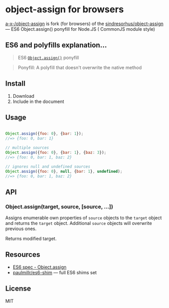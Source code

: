 # object-assign for browsers

[a-x-/object-assign](//github.com/a-x-/object-assign) is fork (for browsers) of the [sindresorhus/object-assign](//github.com/sindresorhus/object-assign) — ES6 Object.assign() ponyfill for Node.JS ( CommonJS module style)

## ES6 and polyfills explanation...

> ES6 [`Object.assign()`](http://www.2ality.com/2014/01/object-assign.html) ponyfill

> Ponyfill: A polyfill that doesn't overwrite the native method

## Install
1. Download 
2. Include in the document


## Usage

```js

Object.assign({foo: 0}, {bar: 1});
//=> {foo: 0, bar: 1}

// multiple sources
Object.assign({foo: 0}, {bar: 1}, {baz: 3});
//=> {foo: 0, bar: 1, baz: 2}

// ignores null and undefined sources
Object.assign({foo: 0}, null, {bar: 1}, undefined);
//=> {foo: 0, bar: 1, baz: 2}
```


## API

### Object.assign(target, source, [source, ...])

Assigns enumerable own properties of `source` objects to the `target` object and returns the `target` object. 
Additional `source` objects will overwrite previous ones.

Returns modified target.

## Resources

- [ES6 spec - Object.assign](https://people.mozilla.org/~jorendorff/es6-draft.html#sec-object.assign)
- [paulmillr/es6-shim](https://github.com/paulmillr/es6-shim) — full ES6 shims set

## License

MIT
